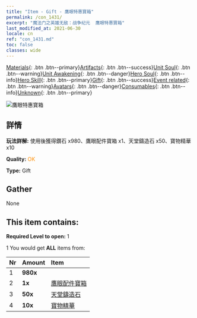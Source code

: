 ```yaml
---
title: "Item - Gift - 鷹眼特惠寶箱"
permalink: /con_1431/
excerpt: "魔法门之英雄无敌：战争纪元  鷹眼特惠寶箱"
last_modified_at: 2021-06-30
locale: cn
ref: "con_1431.md"
toc: false
classes: wide
---
```

 [Materials](/ItemsCN/){: .btn .btn--primary}[Artifacts](/ItemsCN/Artifacts/){: .btn .btn--success}[Unit Soul](/ItemsCN/UnitSoul/){: .btn .btn--warning}[Unit Awakening](/ItemsCN/UnitAwakening/){: .btn .btn--danger}[Hero Soul](/ItemsCN/HeroSoul/){: .btn .btn--info}[Hero Skill](/ItemsCN/HeroSkill/){: .btn .btn--primary}[Gift](/ItemsCN/Gift/){: .btn .btn--success}[Event related](/ItemsCN/Events/){: .btn .btn--warning}[Avatars](/ItemsCN/Avatars/){: .btn .btn--danger}[Consumables](/ItemsCN/Consumables/){: .btn .btn--info}[Unknown](/ItemsCN/Unknown/){: .btn .btn--primary}

 ![鷹眼特惠寶箱](/images/t/i_906028.png)

## 詳情
 **玩法詳解:** 使用後獲得鑽石 x980、鷹眼配件寶箱 x1、天堂鑄造石 x50、寶物精華 x10

 **Quality:** <span style="color: #FF8C00">OK</span>

 **Type:** Gift

## Gather

  None

## This item contains:

 **Required Level to open:** 1

 1 You would get **ALL** items  from:

  | Nr | Amount |     Item    |
  |:---|:-------|:------------|
  | 1 |  **980x** | <i class="fas fa-gem"/> |  | 
  | 2 |  **1x** | [鷹眼配件寶箱](/cn/Items/con_1349/) |  | 
  | 3 |  **50x** | [天堂鑄造石](/cn/Items/art_188/) |  | 
  | 4 |  **10x** | [寶物精華](/cn/Items/con_905/) |  | 
